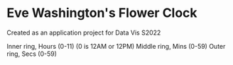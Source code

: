 # Eve Washington's Flower Clock

Created as an application project for Data Vis S2022

Inner ring, Hours (0-11) (0 is 12AM or 12PM)
Middle ring, Mins (0-59)
Outer ring, Secs (0-59)
